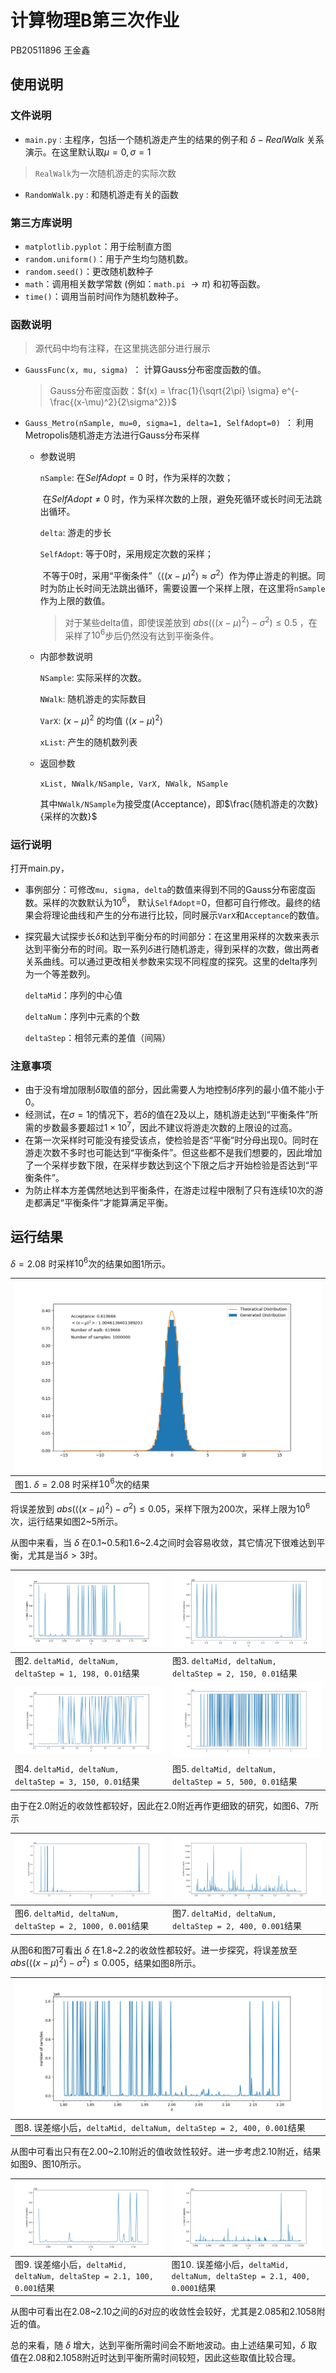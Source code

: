 # 计算物理B第三次作业

PB20511896 王金鑫

## 使用说明

### 文件说明

- `main.py` : 主程序，包括一个随机游走产生的结果的例子和 $\delta-RealWalk$ 关系演示。在这里默认取$\mu=0, \sigma=1$

> `RealWalk`为一次随机游走的实际次数

- `RandomWalk.py` : 和随机游走有关的函数

### 第三方库说明

- `matplotlib.pyplot`：用于绘制直方图
- `random.uniform()`：用于产生均匀随机数。
- `random.seed()`：更改随机数种子
- `math`：调用相关数学常数 (例如：`math.pi` $\rightarrow \pi$) 和初等函数。
- `time()`：调用当前时间作为随机数种子。

### 函数说明

> 源代码中均有注释，在这里挑选部分进行展示

- `GaussFunc(x, mu, sigma) `： 计算Gauss分布密度函数的值。

  > Gauss分布密度函数：$f(x) = \frac{1}{\sqrt{2\pi} \sigma} e^{-\frac{(x-\mu)^2}{2\sigma^2}}$

- `Gauss_Metro(nSample, mu=0, sigma=1, delta=1, SelfAdopt=0) `： 利用Metropolis随机游走方法进行Gauss分布采样

  - 参数说明

    `nSample`: 在$SelfAdopt=0$ 时，作为采样的次数；

    ​			 在$SelfAdopt\neq 0$ 时，作为采样次数的上限，避免死循环或长时间无法跳出循环。

    `delta`: 游走的步长

    `SelfAdopt`: 等于0时，采用规定次数的采样；

    ​				   不等于0时，采用“平衡条件”（$\langle (x-\mu)^2 \rangle \approx \sigma^2$）作为停止游走的判据。同时为防止长时间无法跳出循环，需要设置一个采样上限，在这里将`nSample`作为上限的数值。

    >  对于某些delta值，即使误差放到 $abs(\langle (x-\mu)^2 \rangle - \sigma^2) \le 0.5$ ，在采样了$10^6$步后仍然没有达到平衡条件。

  - 内部参数说明

    `NSample`: 实际采样的次数。

    `NWalk`: 随机游走的实际数目

    `VarX`: $(x-\mu)^2$ 的均值 $\langle (x-\mu)^2 \rangle$

    `xList`: 产生的随机数列表
    
  - 返回参数
  
    `xList, NWalk/NSample, VarX, NWalk, NSample`
  
    其中`NWalk/NSample`为接受度(Acceptance)，即$\frac{随机游走的次数}{采样的次数}$


### 运行说明

打开main.py，

- 事例部分：可修改`mu, sigma, delta`的数值来得到不同的Gauss分布密度函数。采样的次数默认为$10^6$， 默认`SelfAdopt`=0，但都可自行修改。最终的结果会将理论曲线和产生的分布进行比较，同时展示`VarX`和`Acceptance`的数值。

- 探究最大试探步长$\delta$和达到平衡分布的时间部分：在这里用采样的次数来表示达到平衡分布的时间。取一系列$\delta$进行随机游走，得到采样的次数，做出两者关系曲线。可以通过更改相关参数来实现不同程度的探究。这里的delta序列为一个等差数列。

  `deltaMid`：序列的中心值

  `deltaNum`：序列中元素的个数

  `deltaStep`：相邻元素的差值（间隔）

### 注意事项

- 由于没有增加限制$\delta$取值的部分，因此需要人为地控制$\delta$序列的最小值不能小于0。
- 经测试，在$\sigma=1$的情况下，若$\delta$的值在2及以上，随机游走达到“平衡条件”所需的步数最多要超过$1\times 10^7$，因此不建议将游走次数的上限设的过高。
- 在第一次采样时可能没有接受该点，使检验是否“平衡”时分母出现0。同时在游走次数不多时也可能达到“平衡条件”。但这些都不是我们想要的，因此增加了一个采样步数下限，在采样步数达到这个下限之后才开始检验是否达到“平衡条件”。
- 为防止样本方差偶然地达到平衡条件，在游走过程中限制了只有连续10次的游走都满足“平衡条件”才能算满足平衡。

## 运行结果

$\delta=2.08$ 时采样$10^6$次的结果如图1所示。

| ![Exam](figs\Exam.png)                  |
| --------------------------------------- |
| 图1. $\delta=2.08$ 时采样$10^6$次的结果 |

将误差放到 $abs(\langle (x-\mu)^2 \rangle - \sigma^2) \le 0.05$，采样下限为200次，采样上限为$10^6$次，运行结果如图2~5所示。

从图中来看，当 $\delta$ 在0.1~0.5和1.6~2.4之间时会容易收敛，其它情况下很难达到平衡，尤其是当$\delta>3$时。

| ![](figs\1-198-001.png)                                 | ![](figs\2-150-001.png)                                 |
| ------------------------------------------------------- | ------------------------------------------------------- |
| 图2. `deltaMid, deltaNum, deltaStep = 1, 198, 0.01`结果 | 图3. `deltaMid, deltaNum, deltaStep = 2, 150, 0.01`结果 |
| ![](figs\3-150-001.png)                                 | ![](figs\5-500-001.png)                                 |
| 图4. `deltaMid, deltaNum, deltaStep = 3, 150, 0.01`结果 | 图5. `deltaMid, deltaNum, deltaStep = 5, 500, 0.01`结果 |

由于在2.0附近的收敛性都较好，因此在2.0附近再作更细致的研究，如图6、7所示

| ![](figs\2-1000-0001.png)                                 | ![](figs\2-400-0001.png)                                 |
| --------------------------------------------------------- | -------------------------------------------------------- |
| 图6. `deltaMid, deltaNum, deltaStep = 2, 1000, 0.001`结果 | 图7. `deltaMid, deltaNum, deltaStep = 2, 400, 0.001`结果 |

从图6和图7可看出 $\delta$ 在1.8~2.2的收敛性都较好。进一步探究，将误差放至 $abs(\langle (x-\mu)^2 \rangle - \sigma^2) \le 0.005$，结果如图8所示。

| ![](figs\2-400-0001b.png)                                    |
| ------------------------------------------------------------ |
| 图8. 误差缩小后，`deltaMid, deltaNum, deltaStep = 2, 400, 0.001`结果 |

从图中可看出只有在2.00~2.10附近的值收敛性较好。进一步考虑2.10附近，结果如图9、图10所示。

| ![](figs\210-100-0001.png)                                   | ![](figs\210-400-00001.png)                                  |
| ------------------------------------------------------------ | ------------------------------------------------------------ |
| 图9. 误差缩小后，`deltaMid, deltaNum, deltaStep = 2.1, 100, 0.001`结果 | 图10. 误差缩小后，`deltaMid, deltaNum, deltaStep = 2.1, 400, 0.0001`结果 |

从图中可看出在2.08~2.10之间的$\delta$对应的收敛性会较好，尤其是2.085和2.1058附近的值。

总的来看，随 $\delta$ 增大，达到平衡所需时间会不断地波动。由上述结果可知，$\delta$ 取值在2.08和2.1058附近时达到平衡所需时间较短，因此这些取值比较合理。
